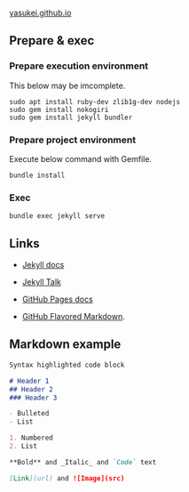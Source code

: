 [yasukei.github.io](https://yasukei.github.io/)

## Prepare & exec
### Prepare execution environment
This below may be imcomplete.

```shell
sudo apt install ruby-dev zlib1g-dev nodejs
sudo gem install nokogiri
sudo gem install jekyll bundler
```

### Prepare project environment
Execute below command with Gemfile.
```shell
bundle install
```

### Exec
```shell
bundle exec jekyll serve
```

## Links

* [Jekyll docs](https://jekyllrb.com/docs/home)
* [Jekyll Talk](https://talk.jekyllrb.com/)

* [GitHub Pages docs](https://help.github.com/categories/github-pages-basics/)
* [GitHub Flavored Markdown](https://guides.github.com/features/mastering-markdown/).

## Markdown example

```markdown
Syntax highlighted code block

# Header 1
## Header 2
### Header 3

- Bulleted
- List

1. Numbered
2. List

**Bold** and _Italic_ and `Code` text

[Link](url) and ![Image](src)
```

